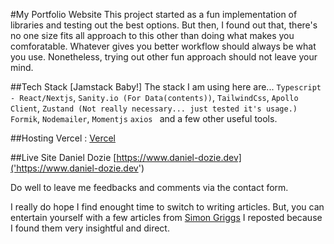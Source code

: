 #My Portfolio Website
This project started as a fun implementation of libraries and testing out the best options. But then, I found out that, there's no one size fits all approach to this other than doing what makes you comforatable. Whatever gives you better workflow should always be what you use. Nonetheless, trying out other fun approach should not leave your mind.

##Tech Stack [Jamstack Baby!]
The stack I am using here are... 
`Typescript - React/Nextjs`, 
`Sanity.io (For Data(contents))`, 
`TailwindCss`,
`Apollo Client`,
`Zustand (Not really necessary... just tested it's usage.)`
`Formik`,
`Nodemailer`,
`Momentjs`
`axios ` and a few other useful tools.

##Hosting
Vercel : [Vercel]('https://vercel.com')

##Live Site
Daniel Dozie [https://www.daniel-dozie.dev]('https://www.daniel-dozie.dev')

Do well to leave me feedbacks and comments via the contact form.

I really do hope I find enought time to switch to writing articles. But, you can entertain yourself with a few articles from [Simon Griggs]('https://www.simeongriggs.dev/') I reposted because I found them very insightful and direct.


